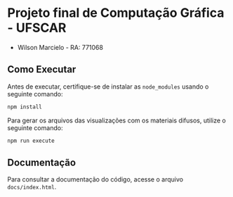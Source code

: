 # Projeto final de Computação Gráfica - UFSCAR

- Wilson Marcielo - RA: 771068


## Como Executar

Antes de executar, certifique-se de instalar as `node_modules` usando o seguinte comando:

```bash
npm install
```

Para gerar os arquivos das visualizações com os materiais difusos, utilize o seguinte comando:

```bash
npm run execute
```

## Documentação

Para consultar a documentação do código, acesse o arquivo `docs/index.html`.